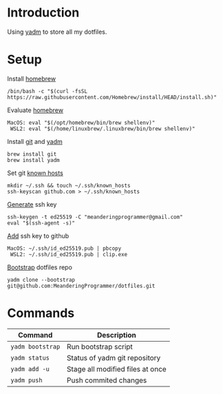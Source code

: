 # Introduction

Using [yadm](https://yadm.io/) to store all my dotfiles.

# Setup

Install [homebrew](https://brew.sh/)

```
/bin/bash -c "$(curl -fsSL https://raw.githubusercontent.com/Homebrew/install/HEAD/install.sh)"
```

Evaluate [homebrew](https://brew.sh/)

```
MacOS: eval "$(/opt/homebrew/bin/brew shellenv)"
 WSL2: eval "$(/home/linuxbrew/.linuxbrew/bin/brew shellenv)"
```

Install [git](https://formulae.brew.sh/formula/git) and [yadm](https://formulae.brew.sh/formula/yadm)

```
brew install git
brew install yadm
```

Set git [known hosts](https://docs.github.com/en/authentication/keeping-your-account-and-data-secure/githubs-ssh-key-fingerprints)

```
mkdir ~/.ssh && touch ~/.ssh/known_hosts
ssh-keyscan github.com > ~/.ssh/known_hosts
```

[Generate](https://docs.github.com/en/authentication/connecting-to-github-with-ssh/generating-a-new-ssh-key-and-adding-it-to-the-ssh-agent) ssh key

```
ssh-keygen -t ed25519 -C "meanderingprogrammer@gmail.com"
eval "$(ssh-agent -s)"
```

[Add](https://docs.github.com/en/authentication/connecting-to-github-with-ssh/adding-a-new-ssh-key-to-your-github-account) ssh key to github

```
MacOS: ~/.ssh/id_ed25519.pub | pbcopy
 WSL2: ~/.ssh/id_ed25519.pub | clip.exe
```

[Bootstrap](https://yadm.io/docs/bootstrap) dotfiles repo

```
yadm clone --bootstrap git@github.com:MeanderingProgrammer/dotfiles.git
```

# Commands

| Command          | Description                      |
|------------------|----------------------------------|
| `yadm bootstrap` | Run bootstrap script             |
| `yadm status`    | Status of yadm git repository    |
| `yadm add -u`    | Stage all modified files at once |
| `yadm push`      | Push commited changes            |
